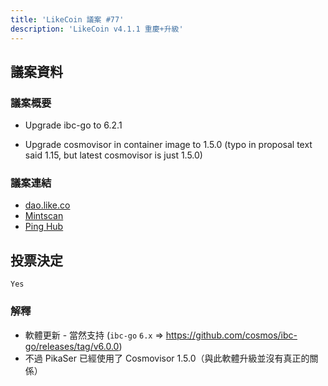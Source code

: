 ```yaml
---
title: 'LikeCoin 議案 #77'
description: 'LikeCoin v4.1.1 重慶+升級'
---
```


## 議案資料

### 議案概要

- Upgrade ibc-go to 6.2.1

- Upgrade cosmovisor in container image to 1.5.0 (typo in proposal text said 1.15, but latest cosmovisor is just 1.5.0)

### 議案連結
- [dao.like.co](https://dao.like.co/proposals/77)
- [Mintscan](https://www.mintscan.io/likecoin/proposals/77)
- [Ping Hub](https://ping.pub/likecoin/gov/77)


## 投票決定
`Yes`

### 解釋
- 軟體更新 - 當然支持 (`ibc-go` `6.x` => https://github.com/cosmos/ibc-go/releases/tag/v6.0.0)
- 不過 PikaSer 已經使用了 Cosmovisor 1.5.0（與此軟體升級並沒有真正的關係）
